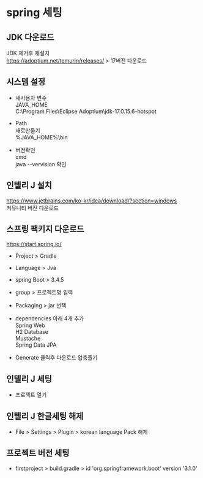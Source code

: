 # spring 세팅

## JDK 다운로드     
JDK 제거후 재설치     
https://adoptium.net/temurin/releases/ > 17버전 다운로드     
     
## 시스템 설정     
* 새사용자 변수     
JAVA_HOME     
C:\Program Files\Eclipse Adoptium\jdk-17.0.15.6-hotspot     
      
* Path     
새로만들기      
%JAVA_HOME%\bin
  
* 버전확인   
  cmd     
  java --vervision 확인     
     
## 인텔리 J 설치     
https://www.jetbrains.com/ko-kr/idea/download/?section=windows     
커뮤니티 버전 다운로드     
     
## 스프링 팩키지 다운로드       
https://start.spring.io/        
     
- Project > Gradle        
- Language > Jva        
- spring Boot > 3.4.5          
- group > 프로젝트명 입력     
- Packaging > jar 선택     
- dependencies 아래 4개 추가         
  Spring Web        
  H2 Database   
  Mustache   
  Spring Data JPA   
     
- Generate  클릭후 다운로드 압축풀기     
     
## 인텔리 J 세팅         
- 프로젝트 열기         
     
## 인텔리 J 한글세팅 해제    
- File > Settings > Plugin > korean language Pack 해제     
    
## 프로젝트 버전 세팅    
- firstproject > build.gradle > id 'org.springframework.boot' version '3.1.0'    
